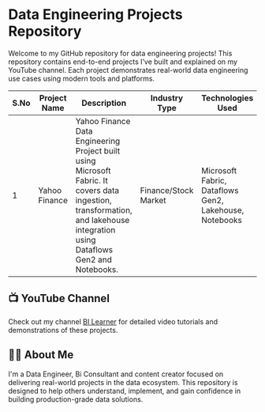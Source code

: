 # Data Engineering Projects Repository

Welcome to my GitHub repository for data engineering projects! This repository contains end-to-end projects I’ve built and explained on my YouTube channel. Each project demonstrates real-world data engineering use cases using modern tools and platforms.

| S.No | Project Name     | Description                                                                 | Industry Type     | Technologies Used                             | Level     | Repo Link                |
|------|------------------|-----------------------------------------------------------------------------|-------------------|-----------------------------------------------|-----------|-------------------------------|
| 1    | Yahoo Finance    | Yahoo Finance Data Engineering Project built using Microsoft Fabric. It covers data ingestion, transformation, and lakehouse integration using Dataflows Gen2 and Notebooks. | Finance/Stock Market | Microsoft Fabric, Dataflows Gen2, Lakehouse, Notebooks | Intermediate | [...](https://github.com/bitoollearner/de-project-BI-Learner/tree/main/yahoo-finance) |

## 📺 YouTube Channel

Check out my channel [BI Learner](https://www.youtube.com/@bilearner) for detailed video tutorials and demonstrations of these projects.

## 🙋‍♂️ About Me

I'm a Data Engineer, Bi Consultant and content creator focused on delivering real-world projects in the data ecosystem. This repository is designed to help others understand, implement, and gain confidence in building production-grade data solutions.

